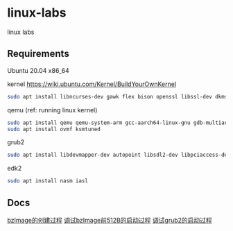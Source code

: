 # linux-labs

linux labs

## Requirements

Ubuntu 20.04 x86_64

kernel <https://wiki.ubuntu.com/Kernel/BuildYourOwnKernel>

``` bash
sudo apt install libncurses-dev gawk flex bison openssl libssl-dev dkms libelf-dev libudev-dev libpci-dev libiberty-dev autoconf
```

qemu (ref: running linux kernel)

``` bash
sudo apt install qemu qemu-system-arm gcc-aarch64-linux-gnu gdb-multiarch bc trace-cmd kernelshark bpfcc-tools cppcheck
sudo apt install ovmf ksmtuned
```

grub2

``` bash
sudo apt install libdevmapper-dev autopoint libsdl2-dev libpciaccess-dev libusb-dev libfreetype-dev unifont xorriso libfuse-dev fonts-dejavu zfsutils-linux
```

edk2

``` bash
sudo apt install nasm iasl
```

## Docs

[bzImage的创建过程](docs/build-bzimage.md)
[调试bzImage前512B的启动过程](docs/debug-linux-boot.md)
[调试grub2的启动过程](docs/debug-grub2.md)

